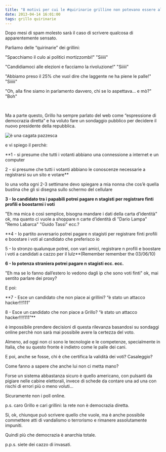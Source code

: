 ```yaml
---
title: "8 motivi per cui le #quirinarie grilline non potevano essere altro che un fallimento"
date: 2013-04-14 16:01:00
tags: grillo quirinarie
---
```


Dopo mesi di spam molesto sarà il caso di scrivere qualcosa di
apparentemente sensato.<br>

Parliamo delle “quirinarie” dei grillini:<br>

"Spacchiamo il culo ai politici mortizzombi!" "Siiiii"<br>

"Candidiamoci alle elezioni e facciamo la rivoluzione!" "Siiiii"<br>

"Abbiamo preso il 25% che vuol dire che laggente ne ha piene le palle!"
"Siiiii"<br>

"Oh, alla fine siamo in parlamento davvero, chi se lo aspettava… e mò?"
"Boh"<br>

<a name="more"></a><br>

Ma a parte questo, Grillo ha sempre parlato del web come “espressione di
democrazia diretta” e ha voluto fare un sondaggio pubblico per decidere
il nuovo presidente della repubblica.

![è una cagata pazzesca](/images/cagata_pazzesca.jpg)

e vi spiego il perchè:

**1 - si presume che tutti i votanti abbiano una connessione a internet
e un computer<br>

2 - si presume che tutti i votanti abbiano le conoscenze necessarie a
registrarsi su un sito e votare**<br>

Io una volta ogni 2-3 settimane devo spiegare a mia nonna che cos’è
quella bustina che gli si disegna sullo schermo del cellulare<br>

**3 - Io candidato tra i papabili potrei pagare n stagisti per
registrare finti profili e boostarmi i voti**<br>

"Eh ma mica è così semplice, bisogna mandare i dati della carta
d’identità" ok, ma quanto ci vuole a shoppare n carte d’identità di
"Dario Lampa" "Remo Labarca" "Guido Tassi" ecc.?<br>

**4 - Io partito avversario potrei pagare n stagisti per registrare
finti profili e boostare i voti al candidato che preferisco io<br>

5 - Io stronzo qualunque potrei, con vari amici, registrare n profili e
boostare i voti a candidati a cazzo per il lulz**(Remember remember the
03/06/10)<br>

**6 - Io potenza straniera potrei pagare n stagisti ecc. ecc.**<br>

"Eh ma se lo fanno dall’estero lo vedono dagli ip che sono voti finti"
ok, mai sentito parlare dei proxy?

E poi:<br>

**7 - Esce un candidato che non piace ai grillini? “è stato un attacco
hacker!!!111”<br>

8 - Esce un candidato che non piace a Grillo? “è stato un attacco
hacker!!!!111”**

è impossibile prendere decisioni di questa rilevanza basandosi su
sondaggi online perchè non sarà mai possibile avere la certezza del
voto.<br>

Almeno, ad oggi non ci sono le tecnologie e le competenze, specialmente
in Italia, che su questo fronte è indietro come le palle dei cani.

E poi, anche se fosse, chi è che certifica la validità dei voti?
Casaleggio?<br>

Come fanno a sapere che anche lui non ci metta mano?

Forse un sistema abbastanza sicuro è quello americano, con pulsanti da
pigiare nelle cabine elettorali, invece di schede da contare una ad una
con rischi di errori più o meno voluti…

Sicuramente non i poll online.

p.s. caro Grillo e cari grillini: la rete non è democrazia diretta.<br>

Si, ok, chiunque può scrivere quello che vuole, ma è anche possibile
commettere atti di vandalismo o terrorismo e rimanere assolutamente
impuniti.<br>

Quindi più che democrazia è anarchia totale.

p.p.s. siete dei cazzo di invasati.
